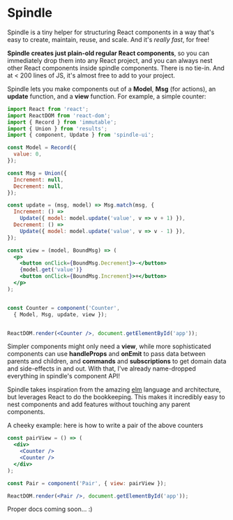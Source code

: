 # Spindle

Spindle is a tiny helper for structuring React components in a way that's easy
to create, maintain, reuse, and scale. And it's _really fast_, for free!

**Spindle creates just plain-old regular React components**, so you can
immediately drop them into any React project, and you can always nest other
React components inside spindle components. There is no tie-in. And at < 200
lines of JS, it's almost free to add to your project.

Spindle lets you make components out of a **Model**, **Msg** (for actions), an
**update** function, and a **view** function. For example, a simple counter:

```jsx
import React from 'react';
import ReactDOM from 'react-dom';
import { Record } from 'immutable';
import { Union } from 'results';
import { component, Update } from 'spindle-ui';

const Model = Record({
  value: 0,
});

const Msg = Union({
  Increment: null,
  Decrement: null,
});

const update = (msg, model) => Msg.match(msg, {
  Increment: () =>
    Update({ model: model.update('value', v => v + 1) }),
  Decrement: () =>
    Update({ model: model.update('value', v => v - 1) }),
});

const view = (model, BoundMsg) => (
  <p>
    <button onClick={BoundMsg.Decrement}>-</button>
    {model.get('value')}
    <button onClick={BoundMsg.Increment}>+</button>
  </p>
);


const Counter = component('Counter',
  { Model, Msg, update, view });


ReactDOM.render(<Counter />, document.getElementById('app'));
```

Simpler components might only need a **view**, while more sophisticated
components can use **handleProps** and **onEmit** to pass data between parents
and children, and **commands** and **subscriptions** to get domain data and
side-effects in and out. With that, I've already name-dropped everything in
spindle's component API!

Spindle takes inspiration from the amazing [elm](http://elm-lang.org/) language
and architecture, but leverages React to do the bookkeeping. This makes it
incredibly easy to nest components and add features without touching any parent
components.

A cheeky example: here is how to write a pair of the above counters

```jsx
const pairView = () => (
  <div>
    <Counter />
    <Counter />
  </div>
);

const Pair = component('Pair', { view: pairView });

ReactDOM.render(<Pair />, document.getElementById('app'));
```

Proper docs coming soon... :)
